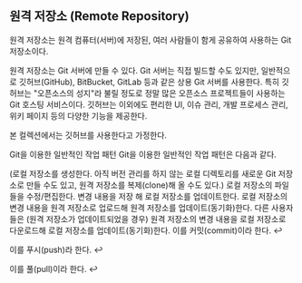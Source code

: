 ## 원격 저장소 (Remote Repository)

원격 저장소는 원격 컴퓨터(서버)에 저장된, 여러 사람들이 함게 공유하여 사용하는 Git 저장소이다.

원격 저장소는 Git 서버에 만들 수 있다. Git 서버는 직접 빌드할 수도 있지만, 일반적으로 깃허브(GitHub), BitBucket, GitLab 등과 같은 상용 Git 서버를 사용한다. 특히 깃허브는 "오픈소스의 성지"라 불릴 정도로 정말 많은 오픈소스 프로젝트들이 사용하는 Git 호스팅 서비스이다. 깃허브는 이외에도 편리한 UI, 이슈 관리, 개발 프로세스 관리, 위키 페이지 등의 다양한 기능을 제공한다.

본 컬렉션에서는 깃허브를 사용한다고 가정한다.

Git을 이용한 일반적인 작업 패턴
Git을 이용한 일반적인 작업 패턴은 다음과 같다.

(로컬 저장소를 생성한다. 아직 버전 관리를 하지 않는 로컬 디렉토리를 새로운 Git 저장소로 만들 수도 있고, 원격 저장소를 복제(clone)해 올 수도 있다.)
로컬 저장소의 파일들을 수정/편집한다.
변경 내용을 저장
해 로컬 저장소를 업데이트한다.
로컬 저장소의 변경 내용을 원격 저장소로 업로드해
 원격 저장소를 업데이트(동기화)한다.
다른 사용자들은 (원격 저장소가 업데이트되었을 경우) 원격 저장소의 변경 내용을 로컬 저장소로 다운로드해
 로컬 저장소를 업데이트(동기화)한다.
이를 커밋(commit)이라 한다. ↩

이를 푸시(push)라 한다. ↩

이를 풀(pull)이라 한다. ↩
